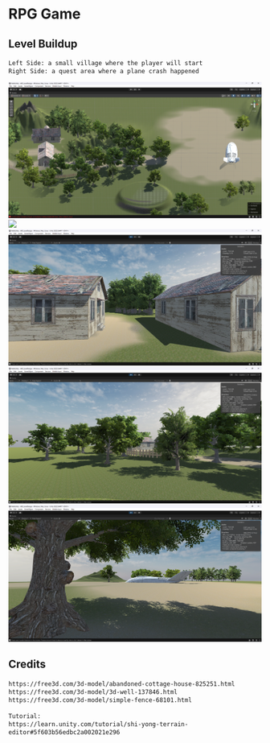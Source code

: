 # RPG Game
## Level Buildup
```
Left Side: a small village where the player will start
Right Side: a quest area where a plane crash happened
```
![](Screenshots/far_camera.png)
![](Screenshots/village.png)
![](Screenshots/houses.png)
![](Screenshots/fence.png)
![](Screenshots/plane.png)
## Credits
```
https://free3d.com/3d-model/abandoned-cottage-house-825251.html
https://free3d.com/3d-model/3d-well-137846.html
https://free3d.com/3d-model/simple-fence-68101.html

Tutorial:
https://learn.unity.com/tutorial/shi-yong-terrain-editor#5f603b56edbc2a002021e296
```

